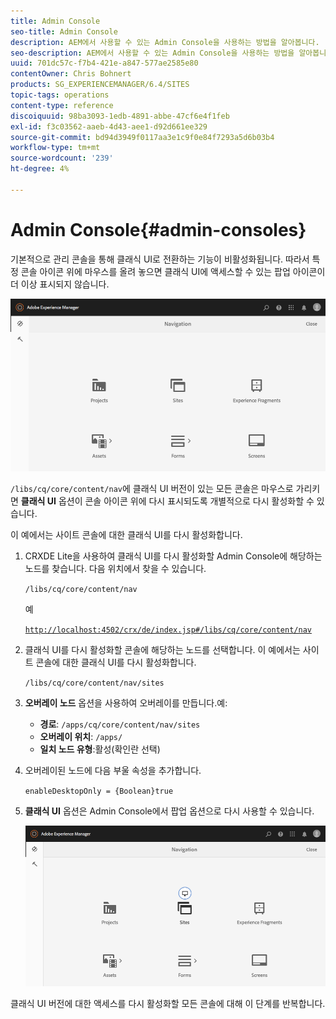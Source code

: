 ```yaml
---
title: Admin Console
seo-title: Admin Console
description: AEM에서 사용할 수 있는 Admin Console을 사용하는 방법을 알아봅니다.
seo-description: AEM에서 사용할 수 있는 Admin Console을 사용하는 방법을 알아봅니다.
uuid: 701dc57c-f7b4-421e-a847-577ae2585e80
contentOwner: Chris Bohnert
products: SG_EXPERIENCEMANAGER/6.4/SITES
topic-tags: operations
content-type: reference
discoiquuid: 98ba3093-1edb-4891-abbe-47cf6e4f1feb
exl-id: f3c03562-aaeb-4d43-aee1-d92d661ee329
source-git-commit: bd94d3949f0117aa3e1c9f0e84f7293a5d6b03b4
workflow-type: tm+mt
source-wordcount: '239'
ht-degree: 4%

---
```


# Admin Console{#admin-consoles}

기본적으로 관리 콘솔을 통해 클래식 UI로 전환하는 기능이 비활성화됩니다. 따라서 특정 콘솔 아이콘 위에 마우스를 올려 놓으면 클래식 UI에 액세스할 수 있는 팝업 아이콘이 더 이상 표시되지 않습니다.

![screen_shot_2018-03-23at111956](assets/screen_shot_2018-03-23at111956.png)

`/libs/cq/core/content/nav`에 클래식 UI 버전이 있는 모든 콘솔은 마우스로 가리키면 **클래식 UI** 옵션이 콘솔 아이콘 위에 다시 표시되도록 개별적으로 다시 활성화할 수 있습니다.

이 예에서는 사이트 콘솔에 대한 클래식 UI를 다시 활성화합니다.

1. CRXDE Lite을 사용하여 클래식 UI를 다시 활성화할 Admin Console에 해당하는 노드를 찾습니다. 다음 위치에서 찾을 수 있습니다.

   `/libs/cq/core/content/nav`

   예

   [ `http://localhost:4502/crx/de/index.jsp#/libs/cq/core/content/nav`](http://localhost:4502/crx/de/index.jsp#/libs/cq/core/content/nav)

1. 클래식 UI를 다시 활성화할 콘솔에 해당하는 노드를 선택합니다. 이 예에서는 사이트 콘솔에 대한 클래식 UI를 다시 활성화합니다.

   `/libs/cq/core/content/nav/sites`

1. **오버레이 노드** 옵션을 사용하여 오버레이를 만듭니다.예:

   * **경로**: `/apps/cq/core/content/nav/sites`
   * **오버레이 위치**: `/apps/`
   * **일치 노드 유형**:활성(확인란 선택)

1. 오버레이된 노드에 다음 부울 속성을 추가합니다.

   `enableDesktopOnly = {Boolean}true`

1. **클래식 UI** 옵션은 Admin Console에서 팝업 옵션으로 다시 사용할 수 있습니다.

   ![screen_shot_2018-03-23at111924](assets/screen_shot_2018-03-23at111924.png)

클래식 UI 버전에 대한 액세스를 다시 활성화할 모든 콘솔에 대해 이 단계를 반복합니다.
